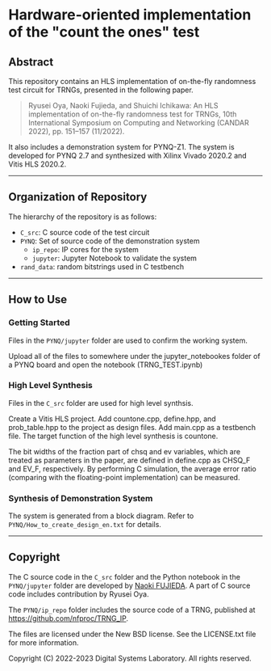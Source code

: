 Hardware-oriented implementation of the "count the ones" test
=============================================================

Abstract
--------

This repository contains an HLS implementation of on-the-fly randomness
test circuit for TRNGs, presented in the following paper.

> Ryusei Oya, Naoki Fujieda, and Shuichi Ichikawa: An HLS implementation
> of on-the-fly randomness test for TRNGs, 10th International Symposium
> on Computing and Networking (CANDAR 2022), pp. 151–157 (11/2022).

It also includes a demonstration system for PYNQ-Z1. 
The system is developed for PYNQ 2.7 and synthesized with Xilinx Vivado
2020.2 and Vitis HLS 2020.2.

------------------------------------------------------------------------

Organization of Repository
--------------------------

The hierarchy of the repository is as follows:

- `C_src`: C source code of the test circuit
- `PYNQ`: Set of source code of the demonstration system
  - `ip_repo`: IP cores for the system
  - `jupyter`: Jupyter Notebook to validate the system
- `rand_data`: random bitstrings used in C testbench

------------------------------------------------------------------------

How to Use
----------

### Getting Started

Files in the `PYNQ/jupyter` folder are used to confirm the working system.

Upload all of the files to somewhere under the jupyter_notebookes folder of
a PYNQ board and open the notebook (TRNG_TEST.ipynb)

### High Level Synthesis

Files in the `C_src` folder are used for high level synthsis.

Create a Vitis HLS project. Add countone.cpp, define.hpp, and prob_table.hpp
to the project as design files. Add main.cpp as a testbench file.
The target function of the high level synthesis is countone.

The bit widths of the fraction part of chsq and ev variables, which are
treated as parameters in the paper, are defined in define.cpp as CHSQ_F and
EV_F, respectively. By performing C simulation, the average error ratio
(comparing with the floating-point implementation) can be measured.

### Synthesis of Demonstration System

The system is generated from a block diagram.
Refer to `PYNQ/How_to_create_design_en.txt` for details.

------------------------------------------------------------------------

Copyright
---------

The C source code in the `C_src` folder and the Python notebook in the
`PYNQ/jupyter` folder are developed by <a href="https://aitech.ac.jp/~dslab/nf/index.en.html">Naoki FUJIEDA</a>.
A part of C source code includes contribution by Ryusei Oya.

The `PYNQ/ip_repo` folder includes the source code of a TRNG, published
at https://github.com/nfproc/TRNG_IP.

The files are licensed under the New BSD license.
See the LICENSE.txt file for more information.

Copyright (C) 2022-2023 Digital Systems Laboratory. All rights reserved.
